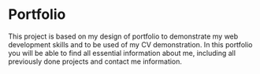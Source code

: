 # Portfolio
This project is based on my design of portfolio to demonstrate my web development skills and to be used of my CV demonstration. In this portfolio you will be able to find all essential information about me, including all previously done projects and contact me information.